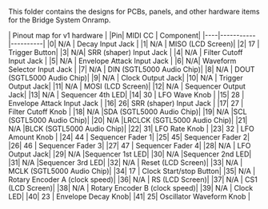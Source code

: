 This folder contains the designs for PCBs, panels, and other hardware items for the Bridge System Onramp.

| Pinout map for v1 hardware |
|Pin| MIDI CC | Component|
|----|-----------|----------|
|0| N/A | Decay Input Jack |
|1| N/A | MISO (LCD Screen)|
|2| 17 | Trigger Button|
|3| N/A| SRR (shaper) Input Jack |
|4| N/A | Filter Cutoff Input Jack |
|5| N/A | Envelope Attack Input Jack |
|6| N/A| Waveform Selector Input Jack |
|7| N/A | DIN (SGTL5000 Audio Chip)|
|8| N/A | DOUT (SGTL5000 Audio Chip)|
|9| N/A | Clock Output Jack|
|10| N/A | Trigger Output Jack|
|11| N/A | MOSI (LCD Screen)|
|12| N/A | Sequencer Output Jack|
|13| N/A | Sequencer 4th LED|
|14| 30 | LFO Wave Knob |
|15| 28 | Envelope Attack Input Jack |
|16| 26| SRR (shaper) Input Jack |
|17| 27 | Filter Cutoff Knob |
|18| N/A |SDA (SGTL5000 Audio Chip)|
|19| N/A |SCL (SGTL5000 Audio Chip)|
|20| N/A |LRCLCK (SGTL5000 Audio Chip)|
|21| N/A |BLCK (SGTL5000 Audio Chip)|
|22| 31| LFO Rate Knob |
|23| 32 | LFO Amount Knob |
|24| 44 | Sequencer Fader 1|
|25| 45| Sequencer Fader 2|
|26| 46 | Sequencer Fader 3|
|27| 47 | Sequencer Fader 4|
|28| N/A | LFO Output Jack|
|29| N/A |Sequencer 1st LED|
|30| N/A |Sequencer 2nd LED|
|31| N/A |Sequencer 3rd LED|
|32| N/A | Reset (LCD Screen)|
|33| N/A | MCLK (SGTL5000 Audio Chip)|
|34| 17 | Clock Start/stop Button|
|35| N/A | Rotary Encoder A (clock speed)|
|36| N/A | RS (LCD Screen)|
|37| N/A | CS1 (LCD Screen)|
|38| N/A | Rotary Encoder B (clock speed)|
|39| N/A | Clock LED|
|40| 23 | Envelope Decay Knob|
|41| 25| Oscillator Waveform Knob |
